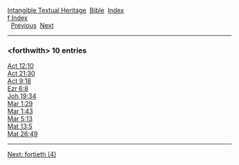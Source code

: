[Intangible Textual Heritage](../../index)  [Bible](../index) 
[Index](index)   
[f Index](_f_)  
  [Previous](c04466)  [Next](c04468) 

------------------------------------------------------------------------

### &lt;forthwith&gt; 10 entries

[Act 12:10](../kjv/act012.htm#010)  
[Act 21:30](../kjv/act021.htm#030)  
[Act 9:18](../kjv/act009.htm#018)  
[Ezr 6:8](../kjv/ezr006.htm#008)  
[Joh 19:34](../kjv/joh019.htm#034)  
[Mar 1:29](../kjv/mar001.htm#029)  
[Mar 1:43](../kjv/mar001.htm#043)  
[Mar 5:13](../kjv/mar005.htm#013)  
[Mat 13:5](../kjv/mat013.htm#005)  
[Mat 26:49](../kjv/mat026.htm#049)  

------------------------------------------------------------------------

[Next: fortieth (4)](c04468)
